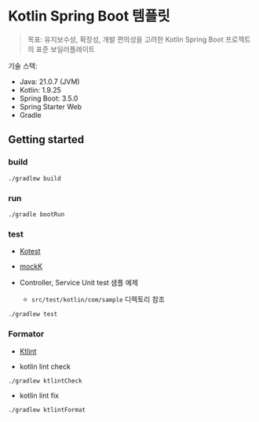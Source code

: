 # Kotlin Spring Boot 템플릿

> 목표: 유지보수성, 확장성, 개발 편의성을 고려한 Kotlin Spring Boot 프로젝트의 표준 보일러플레이트

기술 스택:
- Java: 21.0.7 (JVM)
- Kotlin: 1.9.25
- Spring Boot: 3.5.0
- Spring Starter Web
- Gradle

## Getting started 

### build
```shell
./gradlew build
```
### run 
```shell
./gradle bootRun 
```
### test
- [Kotest](https://kotest.io/docs/quickstart/) 
- [mockK](https://mockk.io/)

- Controller, Service Unit test 샘플 예제 
  - `src/test/kotlin/com/sample` 디렉토리 참조 
```shell
./gradlew test
```

### Formator 
- [Ktlint](https://github.com/JLLeitschuh/ktlint-gradle)

- kotlin lint check
```shell
./gradlew ktlintCheck
```
- kotlin lint fix
```shell
./gradlew ktlintFormat
```
